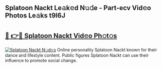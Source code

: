 ## Splatoon Nackt Le𝚊k𝚎d N𝚞𝚍e - Part-ecv Vid𝚎o Photos Le𝚊ks t9l6J

# <h2><a href="http://fb8488.evod.top/?m=Splatoon+Nackt">🔗 👉🔴 Splatoon Nackt Vid𝚎o Ph𝚘t𝚘s</a></h2>

[![Splatoon Nackt N𝚞d𝚎s](https://i.imgur.com/8V9OHl7.gif)](http://fb8488.evod.top/?m=Splatoon+Nackt)
Online personality Splatoon Nackt known for their dance and lifestyle content. Public figures Splatoon Nackt can use their influence to promote social change. 
